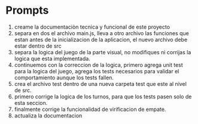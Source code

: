 # Prompts

1. creame la documentaciòn tecnica y funcional de este proyecto
2. separa en dos el archivo main.js, lleva a otro archivo las funciones que estan antes de la inicializacion de la aplicacion, el nuevo archivo debe estar dentro de src
3. separa la logica del juego de la parte visual, no modifiques ni corrijas la logica que esta implementada.
4. continuemos con la correccion de la logica, primero agrega unit test para la logica del juego, agrega los tests necesarios para validar el comportamiento aunque los tests fallen.
5. crea el archivo test dentro de una nueva carpeta test que este al nivel de src.
6. primero corrige la logica de los turnos, para que los tests pasen solo de esta seccion.
7. finalmente corrige la funcionalidad de virificacion de empate.
8. actualiza la documentacion
